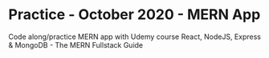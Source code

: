 # Practice - October 2020 - MERN App

Code along/practice MERN app with Udemy course React, NodeJS, Express & MongoDB - The MERN Fullstack Guide
